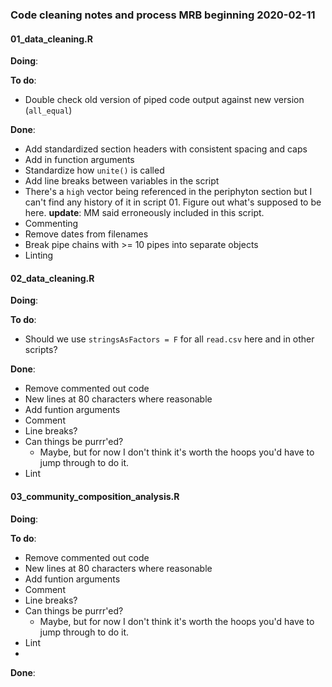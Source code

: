 ### Code cleaning notes and process MRB beginning 2020-02-11

#### 01_data_cleaning.R
**Doing**:

**To do**:
+ Double check old version of piped code output against new version (`all_equal`)


**Done**:
+ Add standardized section headers with consistent spacing and caps
+ Add in function arguments
+ Standardize how `unite()` is called
+ Add line breaks between variables in the script
+ There's a `high` vector being referenced in the periphyton section but I can't find any history of it in script 01. Figure out what's supposed to be here. **update**: MM said erroneously included in this script.
+ Commenting
+ Remove dates from filenames
+ Break pipe chains with >= 10 pipes into separate objects
+ Linting

#### 02_data_cleaning.R
**Doing**:

**To do**:
+ Should we use `stringsAsFactors = F` for all `read.csv` here and in other scripts?

**Done**:
+ Remove commented out code
+ New lines at 80 characters where reasonable
+ Add funtion arguments
+ Comment
+ Line breaks?
+ Can things be purrr'ed?
  + Maybe, but for now I don't think it's worth the hoops you'd have to jump through to do it.
+ Lint

#### 03_community_composition_analysis.R
**Doing**:

**To do**:
+ Remove commented out code
+ New lines at 80 characters where reasonable
+ Add funtion arguments
+ Comment
+ Line breaks?
+ Can things be purrr'ed?
  + Maybe, but for now I don't think it's worth the hoops you'd have to jump through to do it.
+ Lint
+
**Done**:
